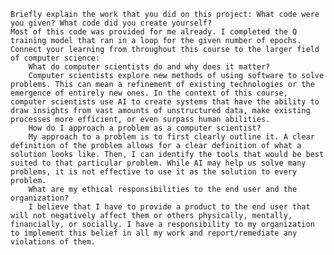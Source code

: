 
    Briefly explain the work that you did on this project: What code were you given? What code did you create yourself?
    Most of this code was provided for me already. I completed the Q training model that ran in a loop for the given number of epochs. 
    Connect your learning from throughout this course to the larger field of computer science:
        What do computer scientists do and why does it matter?
        Computer scientists explore new methods of using software to solve problems. This can mean a refinement of existing technologies or the emergence of entirely new ones. In the context of this course, computer scientists use AI to create systems that have the ability to draw insights from vast amounts of unstructured data, make existing processes more efficient, or even surpass human abilities. 
        How do I approach a problem as a computer scientist?
        My approach to a problem is to first clearly outline it. A clear definition of the problem allows for a clear definition of what a solution looks like. Then, I can identify the tools that would be best suited to that particular problem. While AI may help us solve many problems, it is not effective to use it as the solution to every problem. 
        What are my ethical responsibilities to the end user and the organization?
        I believe that I have to provide a product to the end user that will not negatively affect them or others physically, mentally, financially, or socially. I have a responsibility to my organization to implement this belief in all my work and report/remediate any violations of them. 
